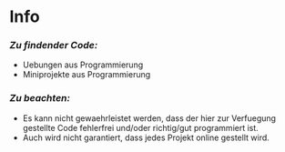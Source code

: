 # **Info** #

### *Zu findender Code:* ###

* Uebungen aus Programmierung
* Miniprojekte aus Programmierung

### *Zu beachten:* ###

* Es kann nicht gewaehrleistet werden, dass der hier zur Verfuegung gestellte Code fehlerfrei und/oder richtig/gut 
programmiert ist.
* Auch wird nicht garantiert, dass jedes Projekt online gestellt wird.
